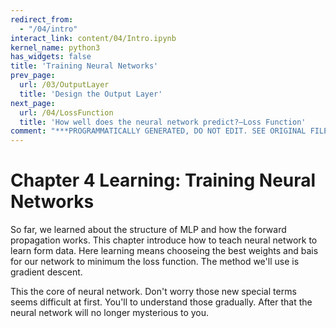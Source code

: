 ```yaml
---
redirect_from:
  - "/04/intro"
interact_link: content/04/Intro.ipynb
kernel_name: python3
has_widgets: false
title: 'Training Neural Networks'
prev_page:
  url: /03/OutputLayer
  title: 'Design the Output Layer'
next_page:
  url: /04/LossFunction
  title: 'How well does the neural network predict?—Loss Function'
comment: "***PROGRAMMATICALLY GENERATED, DO NOT EDIT. SEE ORIGINAL FILES IN /content***"
---
```


# Chapter 4 Learning: Training Neural Networks

So far, we learned about the structure of MLP and how the forward propagation works. This chapter introduce how to teach neural network to learn form data. Here learning means chooseing the best weights and bais for our network to minimum the loss function. The method we'll use is gradient descent.

This the core of neural network. Don't worry those new special terms seems difficult at first. You'll to understand those gradually. After that the neural network will no longer mysterious to you. 
